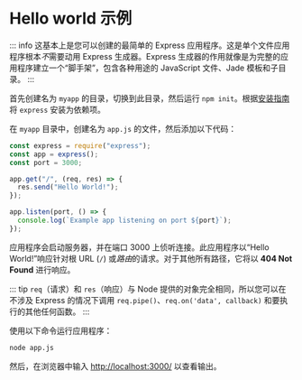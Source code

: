 # Hello world 示例

::: info
这基本上是您可以创建的最简单的 Express 应用程序。这是单个文件应用程序根本*不*需要动用 Express 生成器。Express 生成器的作用就像是为完整的应用程序建立一个“脚手架”，包含各种用途的 JavaScript 文件、Jade 模板和子目录。
:::

首先创建名为 `myapp` 的目录，切换到此目录，然后运行 `npm init`。根据[安装指南](/starter/installing)将 `express` 安装为依赖项。

在 `myapp` 目录中，创建名为 `app.js` 的文件，然后添加以下代码：

```javascript
const express = require("express");
const app = express();
const port = 3000;

app.get("/", (req, res) => {
  res.send("Hello World!");
});

app.listen(port, () => {
  console.log(`Example app listening on port ${port}`);
});
```

应用程序会启动服务器，并在端口 3000 上侦听连接。此应用程序以“Hello World!”响应针对根 URL (`/`) 或*路由*的请求。对于其他所有路径，它将以 **404 Not Found** 进行响应。

::: tip
`req`（请求）和 `res`（响应）与 Node 提供的对象完全相同，所以您可以在不涉及 Express 的情况下调用 `req.pipe()`、`req.on('data', callback)` 和要执行的其他任何函数。
:::

使用以下命令运行应用程序：

```bash
node app.js
```

然后，在浏览器中输入 [http://localhost:3000/](http://localhost:3000/) 以查看输出。

